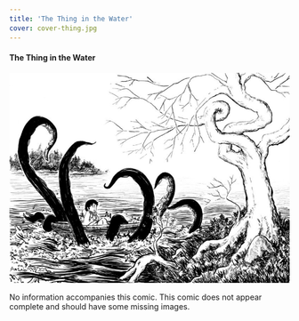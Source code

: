 ```yaml
---
title: 'The Thing in the Water'
cover: cover-thing.jpg
---
```


#### The Thing in the Water

![](thing.jpg "Ryan's cover for The Thing in the Water, featuring tentacles wrapping around a boat.")

No information accompanies this comic. This comic does not appear complete and should have some missing images.
